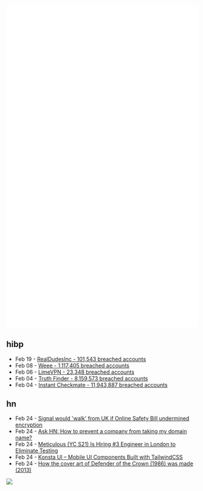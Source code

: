 ![Metrics](https://raw.githubusercontent.com/phixion/phixion/master/metrics.svg)

## hibp

<!--
for https://github.com/phixion/phixion/blob/main/.github/workflows/feeds.yml
-->
<!--START_SECTION:haveibeenpwnd-->
- Feb 19 - [RealDudesInc - 101,543 breached accounts](https://haveibeenpwned.com/PwnedWebsites#RealDudesInc)
- Feb 08 - [Weee - 1,117,405 breached accounts](https://haveibeenpwned.com/PwnedWebsites#Weee)
- Feb 06 - [LimeVPN - 23,348 breached accounts](https://haveibeenpwned.com/PwnedWebsites#LimeVPN)
- Feb 04 - [Truth Finder - 8,159,573 breached accounts](https://haveibeenpwned.com/PwnedWebsites#TruthFinder)
- Feb 04 - [Instant Checkmate - 11,943,887 breached accounts](https://haveibeenpwned.com/PwnedWebsites#InstantCheckmate)
<!--END_SECTION:haveibeenpwnd-->

## hn

<!--
for https://github.com/phixion/phixion/blob/main/.github/workflows/feeds.yml
-->
<!--START_SECTION:hn-->
- Feb 24 - [Signal would &#x27;walk&#x27; from UK if Online Safety Bill undermined encryption](https://www.bbc.com/news/technology-64584001)
- Feb 24 - [Ask HN: How to prevent a company from taking my domain name?](https://news.ycombinator.com/item?id=34922979)
- Feb 24 - [Meticulous (YC S21) Is Hiring #3 Engineer in London to Eliminate Testing](https://news.ycombinator.com/item?id=34921728)
- Feb 24 - [Konsta UI – Mobile UI Components Built with TailwindCSS](https://konstaui.com/)
- Feb 24 - [How the cover art of Defender of the Crown (1986) was made (2013)](https://spelpappan.se/2013/08/this-is-how-the-cover-art-of-defender-of-the-crown-1986-was-made/)
<!--END_SECTION:hn-->

<!--
for https://yhype.me
-->
![](https://hit.yhype.me/github/profile?user_id=13013670)
